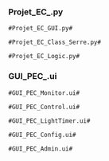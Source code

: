 
### Projet_EC_.py ###

    #Projet_EC_GUI.py#

    #Projet_EC_Class_Serre.py#

    #Projet_EC_Logic.py#


### GUI_PEC_.ui ###

    #GUI_PEC_Monitor.ui#

    #GUI_PEC_Control.ui#

    #GUI_PEC_LightTimer.ui#

    #GUI_PEC_Config.ui#

    #GUI_PEC_Admin.ui#

